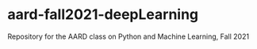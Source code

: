 # aard-fall2021-deepLearning
Repository for the AARD class on Python and Machine Learning, Fall 2021
